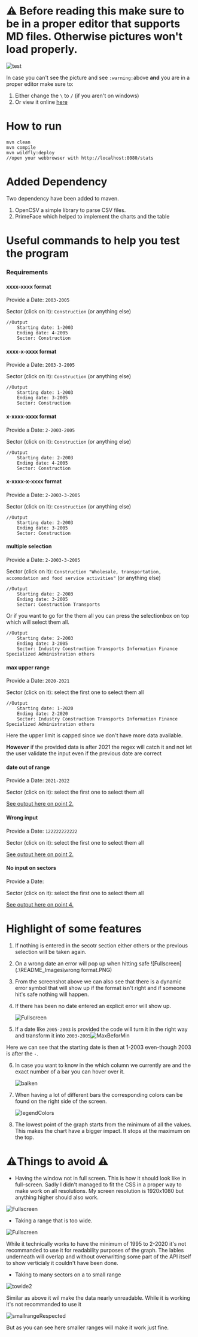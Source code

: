 # :warning: Before reading this make sure to be in a proper editor that supports MD files. Otherwise pictures won't load properly. 

![test](.\README_Images\test.PNG) 



In case you can't see the picture  and see `:warning:`above **and** you are in a proper editor make sure to:

1. Either change the `\` to `/` (if you aren't on windows)
2. Or view it online [here](https://github.com/Bal-Gu/README/tree/main/JAVA%20EE%20ex%202)



# How to run

````
mvn clean
mvn compile
mvn wildfly:deploy
//open your webbrowser with http://localhost:8080/stats
````



# Added Dependency

Two dependency have been added to maven.

1. OpenCSV a simple library to parse CSV files.
2. PrimeFace which helped to implement the charts and the table

# Useful commands to help you  test the program

### Requirements

#### xxxx-xxxx format

Provide a Date: `2003-2005`

Sector (click on it): `Construction` (or anything else)

````
//Output
    Starting date: 1-2003
    Ending date: 4-2005
    Sector: Construction 
````



#### xxxx-x-xxxx format

Provide a Date: `2003-3-2005`

Sector (click on it): `Construction` (or anything else)

````
//Output
    Starting date: 1-2003
    Ending date: 3-2005
    Sector: Construction 
````



#### x-xxxx-xxxx format

Provide a Date: `2-2003-2005`

Sector (click on it): `Construction` (or anything else)

````
//Output
    Starting date: 2-2003
    Ending date: 4-2005
    Sector: Construction 
````



#### x-xxxx-x-xxxx format

Provide a Date: `2-2003-3-2005`

Sector (click on it): `Construction` (or anything else)

````
//Output
    Starting date: 2-2003
    Ending date: 3-2005
    Sector: Construction 
````



#### multiple selection

Provide a Date: `2-2003-3-2005`

Sector (click on it): `Construction "Wholesale, transportation, accomodation and food service activities"` (or anything else)

````
//Output
    Starting date: 2-2003
    Ending date: 3-2005
    Sector: Construction Transports
````



Or if you want to go for the them all you can press the selectionbox on top  which will select them all.



````
//Output
    Starting date: 2-2003
    Ending date: 3-2005
    Sector: Industry Construction Transports Information Finance Specialized Administration others 
````



#### max upper range

Provide a Date: `2020-2021`

Sector (click on it): select the first one to  select them all

````
//Output
    Starting date: 1-2020
    Ending date: 2-2020
    Sector: Industry Construction Transports Information Finance Specialized Administration others 
````



Here the upper limit is capped since we don't have more data available.

**However** if the provided data is after 2021 the regex will catch it and not let the user validate the input even if the previous date are correct

#### date out of range

Provide a Date: `2021-2022`

Sector (click on it): select the first one to  select them all

[See output here on point 2.](#Highlight-of-some-features)

#### Wrong input

Provide a Date: `122222222222 `

Sector (click on it): select the first one to  select them all

[See output here on point 2.](#Highlight-of-some-features)

#### No input on sectors

Provide a Date: ` `

Sector (click on it): select the first one to  select them all

[See output here on point 4.](#Highlight-of-some-features)





# Highlight of some features

1. If nothing is entered in the secotr section either others or the previous selection will be taken again.

2. On a wrong date an error will pop up when hitting safe
   ![Fullscreen](.\README_Images\wrong format.PNG)

3. From the screenshot above we can also see that there is a dynamic error symbol that will show up if the format isn't right and if someone hit's safe nothing will happen. 

4. If there has been no date entered an explicit error will show up.

   ![Fullscreen](.\README_Images\empty.PNG)

5. If a date like `2005-2003` is provided the code will turn it in the right way and transform it into `2003-2005`![MaxBeforMin](.\README_Images\MaxBeforMin.PNG)



Here we can see that the starting date is then at 1-2003 even-though 2003 is after the `-`.

6. In case you want to know in the which column we currently are and the exact number of a bar you can hover over it.

   ![balken](.\README_Images\balken.PNG)

   

7. When having a lot of different bars the corresponding colors can be found on the right side of the screen.

   ![legendColors](.\README_Images\legendColors.PNG)

8. The lowest point of the graph starts from the minimum of all the values. This makes the chart have a bigger impact. It stops at the maximum on the top.

# :warning:Things to avoid :warning:

* Having the window not in full screen. This is how it should look like in full-screen. Sadly I didn't managed to fit the CSS in a proper way to make work on all resolutions. My screen resolution is 1920x1080 but anything higher should also work.

![Fullscreen](.\README_Images\Fullscreen.PNG)



* Taking a range that is too wide.

![Fullscreen](.\README_Images\ToWide.PNG)

While it technically  works to have the minimum of 1995 to 2-2020 it's not recommanded to use it for readability purposes of the graph. The lables underneath will overlap and without overwritting some part of the API itself to show verticialy it couldn't have been done.

* Taking to many sectors on a to small range

![towide2](.\README_Images\towide2.PNG)

Similar as above it wil make the data nearly unreadable. While it is working it's not recommanded to use it

![smallrangeRespected](.\README_Images\smallrangeRespected.PNG)

But as you can see here smaller ranges will make it work just fine.